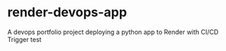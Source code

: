 # render-devops-app
A devops portfolio project deploying a python app to Render with CI/CD
Trigger test
